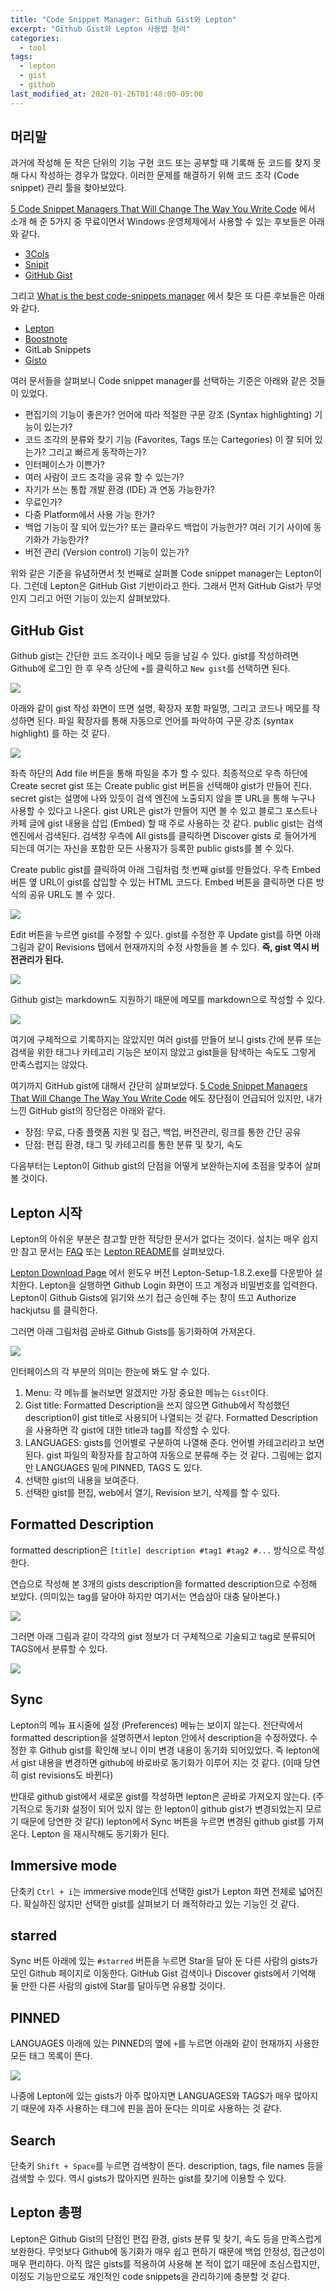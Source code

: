 ```yaml
---
title: "Code Snippet Manager: Github Gist와 Lepton"
excerpt: "Github Gist와 Lepton 사용법 정리"
categories:
  - tool
tags:
  - lepton
  - gist
  - github
last_modified_at: 2020-01-26T01:48:00-05:00
---
```





## 머리말

과거에 작성해 둔 작은 단위의 기능 구현 코드 또는 공부할 때 기록해 둔 코드를 찾지 못해 다시 작성하는 경우가 많았다. 이러한 문제를 해결하기 위해 코드 조각 (Code snippet) 관리 툴을 찾아보았다. 

[5 Code Snippet Managers That Will Change The Way You Write Code](https://dev.to/tomlangdon/5-code-snippet-managers-that-will-change-the-way-you-write-code-10ml) 에서 소개 해 준 5가지 중 무료이면서 Windows 운영체제에서 사용할 수 있는 후보들은 아래와 같다. 

* [3Cols](https://3cols.com/)
* [Snipit](https://snipit.io/)
* [GitHub Gist](https://gist.github.com/)

그리고 [What is the best code-snippets manager](https://www.slant.co/topics/7247/~code-snippets-manager) 에서 찾은 또 다른 후보들은 아래와 같다. 

* [Lepton](https://hackjutsu.com/Lepton/)
* [Boostnote](https://boostnote.io/)
* GitLab Snippets
* [Gisto](https://www.gistoapp.com/)



여러 문서들을 살펴보니 Code snippet manager를 선택하는 기준은 아래와 같은 것들이 있었다.

* 편집기의 기능이 좋은가? 언어에 따라 적절한 구문 강조 (Syntax highlighting) 기능이 있는가?
* 코드 조각의 분류와 찾기 기능 (Favorites, Tags 또는 Cartegories) 이 잘 되어 있는가? 그리고 빠르게 동작하는가?
* 인터페이스가 이쁜가?
* 여러 사람이 코드 조각을 공유 할 수 있는가?
* 자기가 쓰는 통합 개발 환경 (IDE) 과 연동 가능한가?
* 무료인가?
* 다중 Platform에서 사용 가능 한가?
* 백업 기능이 잘 되어 있는가? 또는 클라우드 백업이 가능한가? 여러 기기 사이에 동기화가 가능한가?
* 버전 관리 (Version control) 기능이 있는가?



위와 같은 기준을 유념하면서 첫 번째로 살펴볼 Code snippet manager는 Lepton이다. 그런데 Lepton은 GitHub Gist 기반이라고 한다. 그래서 먼저 GitHub Gist가 무엇인지 그리고 어떤 기능이 있는지 살펴보았다.



## GitHub Gist

Github gist는 간단한 코드 조각이나 메모 등을 남길 수 있다. gist를 작성하려면 Github에 로그인 한 후 우측 상단에 `+`를 클릭하고 `New gist`를 선택하면 된다.

![](/assets/images/2020-01-25-codesnipman/gist-01-new-gist.png)

아래와 같이 gist 작성 화면이 뜨면 설명, 확장자 포함 파일명, 그리고 코드나 메모를 작성하면 된다. 파일 확장자를 통해 자동으로 언어를 파악하여 구문 강조 (syntax highlight) 를 하는 것 같다. 

![](/assets/images/2020-01-25-codesnipman/gist-02-write-gist.png)

좌측 하단의 Add file 버튼을 통해 파일을 추가 할 수 있다. 최종적으로 우측 하단에 Create secret gist 또는 Create public gist 버튼을 선택해야 gist가 만들어 진다. secret gist는 설명에 나와 있듯이 검색 엔진에 노출되지 않을 뿐 URL을 통해 누구나 사용할 수 있다고 나온다. gist URL은 gist가 만들어 지면 볼 수 있고 블로그 포스트나 카페 글에 gist 내용을 삽입 (Embed) 할 때 주로 사용하는 것 같다. public gist는 검색 엔진에서 검색된다. 검색창 우측에 All gists를 클릭하면 Discover gists 로 들어가게 되는데 여기는 자신을 포함한 모든 사용자가 등록한 public gists를 볼 수 있다.

Create public gist를 클릭하여 아래 그림처럼 첫 번째 gist를 만들었다. 우측 Embed 버튼 옆 URL이 gist를 삽입할 수 있는 HTML 코드다. Embed 버튼을 클릭하면 다른 방식의 공유 URL도 볼 수 있다.

![](/assets/images/2020-01-25-codesnipman/gist-03-create-gist.png)

Edit 버튼을 누르면 gist를 수정할 수 있다. gist를 수정한 후 Update gist를 하면 아래 그림과 같이 Revisions 탭에서 현재까지의 수정 사항들을 볼 수 있다. **즉, gist 역시 버전관리가 된다.**

![](/assets/images/2020-01-25-codesnipman/gist-04-edit-gist.png)

Github gist는 markdown도 지원하기 때문에 메모를 markdown으로 작성할 수 있다.

![](/assets/images/2020-01-25-codesnipman/gist-05-markdown.png)

여기에 구체적으로 기록하지는 않았지만 여러 gist를 만들어 보니 gists 간에 분류 또는 검색을 위한 태그나 카테고리 기능은 보이지 않았고 gist들을 탐색하는 속도도 그렇게 만족스럽지는 않았다.

여기까지 GitHub gist에 대해서 간단히 살펴보았다. [5 Code Snippet Managers That Will Change The Way You Write Code](https://dev.to/tomlangdon/5-code-snippet-managers-that-will-change-the-way-you-write-code-10ml) 에도 장단점이 언급되어 있지만, 내가 느낀 GitHub gist의 장단점은 아래와 같다.

* 장점: 무료, 다중 플랫폼 지원 및 접근, 백업, 버전관리, 링크를 통한 간단 공유
* 단점: 편집 환경, 태그 및 카테고리를 통한 분류 및 찾기, 속도

다음부터는 Lepton이 Github gist의 단점을 어떻게 보완하는지에 초점을 맞추어 살펴 볼 것이다.



## Lepton 시작

Lepton의 아쉬운 부분은 참고할 만한 적당한 문서가 없다는 것이다. 설치는 매우 쉽지만 참고 문서는 [FAQ](https://github.com/hackjutsu/Lepton/wiki/FAQ) 또는 [Lepton README](https://github.com/hackjutsu/Lepton)를 살펴보았다.

[Lepton Download Page](https://github.com/hackjutsu/Lepton/releases) 에서 윈도우 버전 Lepton-Setup-1.8.2.exe를 다운받아 설치한다. Lepton을 실행하면 Github Login 화면이 뜨고 계정과 비밀번호를 입력한다. Lepton이 Github Gists에 읽기와 쓰기 접근 승인해 주는 창이 뜨고 Authorize hackjutsu 를 클릭한다.

그러면 아래 그림처럼 곧바로 Github Gists를 동기화하여 가져온다.

![](/assets/images/2020-01-25-codesnipman/lepton-01-start.png)

인터페이스의 각 부분의 의미는 한눈에 봐도 알 수 있다. 

1. Menu: 각 메뉴를 눌러보면 알겠지만 가장 중요한 메뉴는 `Gist`이다. 
2. Gist title: Formatted Description을 쓰지 않으면 Github에서 작성했던 description이 gist title로 사용되어 나열되는 것 같다. Formatted Description을 사용하면 각 gist에 대한 title과 tag를 작성할 수 있다.
3. LANGUAGES:  gists를 언어별로 구분하여 나열해 준다. 언어별 카테고리라고 보면 된다. gist 파일의 확장자를 참고하여 자동으로 분류해 주는 것 같다. 그림에는 없지만 LANGUAGES 밑에 PINNED, TAGS 도 있다.
4. 선택한 gist의 내용을 보여준다.
5. 선택한 gist를 편집, web에서 열기, Revision 보기, 삭제를 할 수 있다.



## Formatted Description

formatted description은 `[title] description #tag1 #tag2 #...` 방식으로 작성한다.

연습으로 작성해 본 3개의 gists description을 formatted description으로 수정해 보았다. (의미있는 tag를 달아야 하지만 여기서는 연습삼아 대충 달아본다.)

![](/assets/images/2020-01-25-codesnipman/lepton-02-edit-gist-1.png)

그러면 아래 그림과 같이 각각의 gist 정보가 더 구체적으로 기술되고 tag로 분류되어 TAGS에서 분류할 수 있다.

![](/assets/images/2020-01-25-codesnipman/lepton-02-edit-gist-2.png)



## Sync

Lepton의 메뉴 표시줄에 설정 (Preferences) 메뉴는 보이지 않는다. 전단락에서 formatted description을 설명하면서 lepton 안에서 description을 수정하였다. 수정한 후 Github gist를 확인해 보니 이미 변경 내용이 동기화 되어있었다. 즉 lepton에서 gist 내용을 변경하면 github에 바로바로 동기화가 이루어 지는 것 같다. (이때 당연히 gist revisions도 바뀐다)

반대로 github gist에서 새로운 gist를 작성하면 lepton은 곧바로 가져오지 않는다. (주기적으로 동기화 설정이 되어 있지 않는 한 lepton이 github gist가 변경되었는지 모르기 때문에 당연한 것 같다) lepton에서 Sync 버튼을 누르면 변경된 github gist를 가져온다. Lepton 을 재시작해도 동기화가 된다.



## Immersive mode

단축키 `Ctrl + i`는 immersive mode인데 선택한 gist가 Lepton 화면 전체로 넓어진다. 확실하진 않지만 선택한 gist를 살펴보기 더 쾌적하라고 있는 기능인 것 같다.



## starred

Sync 버튼 아래에 있는 `#starred` 버튼을 누르면 Star을 달아 둔 다른 사람의 gists가 모인 Github 페이지로 이동한다. GitHub Gist 검색이나 Discover gists에서 기억해 둘 만한 다른 사람의 gist에 Star를 달아두면 유용할 것이다.



## PINNED

LANGUAGES 아래에 있는 PINNED의 옆에 `+`를 누르면 아래와 같이 현재까지 사용한 모든 태그 목록이 뜬다.

![](/assets/images/2020-01-25-codesnipman/lepton-03-pinned.png)

나중에 Lepton에 있는 gists가 아주 많아지면 LANGUAGES와 TAGS가 매우 많아지기 때문에 자주 사용하는 태그에 핀을 꼽아 둔다는 의미로 사용하는 것 같다. 



## Search

단축키 `Shift + Space`를 누르면 검색창이 뜬다.  description, tags, file names 등을 검색할 수 있다. 역시 gists가 많아지면 원하는 gist를 찾기에 이용할 수 있다.



## Lepton 총평

Lepton은 Github Gist의 단점인 편집 환경, gists 분류 및 찾기, 속도 등을 만족스럽게 보완한다. 무엇보다 Github에 동기화가 매우 쉽고 편하기 때문에 백업 안정성, 접근성이 매우 편리하다. 아직 많은 gists를 적용하여 사용해 본 적이 없기 때문에 조심스럽지만, 이정도 기능만으로도 개인적인 code snippets을 관리하기에 충분할 것 같다.



